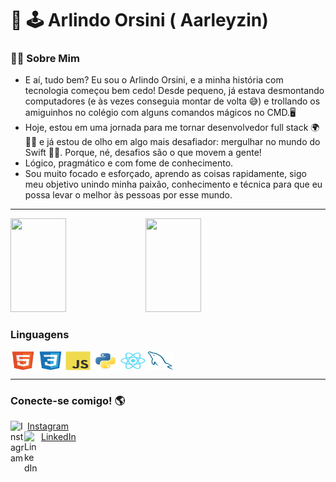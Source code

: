 # 👾 🕹️ Arlindo Orsini ( Aarleyzin)

### 👨‍💻 Sobre Mim

- E aí, tudo bem? Eu sou o Arlindo Orsini, e a minha história com tecnologia começou bem cedo! Desde pequeno, já estava desmontando computadores (e às vezes conseguia montar de volta 😅) e trollando os amiguinhos no colégio com alguns comandos mágicos no CMD.🖥️
- Hoje, estou em uma jornada para me tornar desenvolvedor full stack 🌍👨‍💻 e já estou de olho em algo mais desafiador: mergulhar no mundo do Swift 🍎📱. Porque, né, desafios são o que movem a gente!
- Lógico, pragmático e com fome de conhecimento. 
- Sou muito focado e esforçado, aprendo as coisas rapidamente, sigo meu objetivo unindo minha paixão, conhecimento e técnica para que eu possa levar o melhor às pessoas por esse mundo.

---

<div>
  <img width="42%" height="150em" src="https://github-readme-stats.vercel.app/api?username=aarleyzin&show_icons=true&theme=midnight-purple&include_all_commits=true&count_private=true"/>
  <img width="42%" height="150em" src="https://github-readme-stats.vercel.app/api/top-langs/?username=aarleyzin&layout=compact&theme=midnight-purple"/>
</div>

### Linguagens

<div align="left">
  <img align="center" alt="HTML" height="30" width="40" src="https://raw.githubusercontent.com/devicons/devicon/master/icons/html5/html5-original.svg">
  <img align="center" alt="CSS" height="30" width="40" src="https://raw.githubusercontent.com/devicons/devicon/master/icons/css3/css3-original.svg">
  <img align="center" alt="JS" height="30" width="40" src="https://raw.githubusercontent.com/devicons/devicon/master/icons/javascript/javascript-original.svg">
  <img align="center" alt="Python" height="30" width="40" src="https://raw.githubusercontent.com/devicons/devicon/master/icons/python/python-original.svg">
  <img align="center" alt="React" height="30" width="40" src="https://raw.githubusercontent.com/devicons/devicon/master/icons/react/react-original.svg">
  <img align="center" alt="MySQL" height="30" width="40" src="https://raw.githubusercontent.com/devicons/devicon/master/icons/mysql/mysql-original.svg">
</div>

---

### Conecte-se comigo! 🌎
<div>
  <a href="https://instagram.com/cariocaaus">
    <img align="left" alt="Instagram" width="22px" src="https://cdn.jsdelivr.net/npm/simple-icons@v3/icons/instagram.svg" />
    <span style="margin-left: 5px;">Instagram</span>
  </a>
</div>
<div>
  <a href="https://www.linkedin.com/in/aarleyzin/">
    <img align="left" alt="LinkedIn" width="22px" src="https://cdn.jsdelivr.net/npm/simple-icons@v3/icons/linkedin.svg" />
    <span style="margin-left: 5px;">LinkedIn</span>
  </a>
</div>
